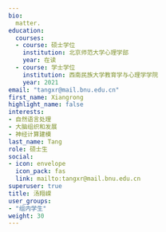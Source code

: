 ```yaml
---
bio: 
  matter.
education:
  courses:
  - course: 硕士学位
    institution: 北京师范大学心理学部
    year: 在读
  - course: 学士学位
    institution: 西南民族大学教育学与心理学学院
    year: 2021
email: "tangxr@mail.bnu.edu.cn"
first_name: Xiangrong
highlight_name: false
interests:
- 自然语言处理
- 大脑组织和发展
- 神经计算建模
last_name: Tang
role: 硕士生
social:
- icon: envelope
  icon_pack: fas
  link: mailto:tangxr@mail.bnu.edu.cn
superuser: true
title: 汤翔嵘
user_groups:
- "组内学生"
weight: 30
---
```

